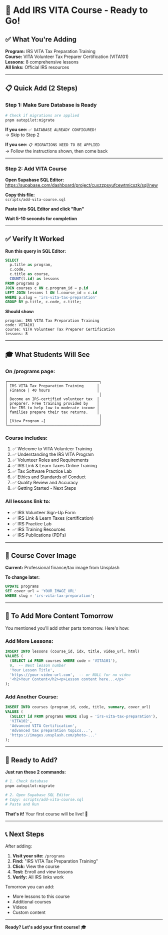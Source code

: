 # 🚀 Add IRS VITA Course - Ready to Go!

## ✅ What You're Adding

**Program:** IRS VITA Tax Preparation Training  
**Course:** VITA Volunteer Tax Preparer Certification (VITA101)  
**Lessons:** 8 comprehensive lessons  
**All links:** Official IRS resources

---

## 📋 Quick Add (2 Steps)

### Step 1: Make Sure Database is Ready

```bash
# Check if migrations are applied
pnpm autopilot:migrate
```

**If you see:** `✅ DATABASE ALREADY CONFIGURED!`  
→ Skip to Step 2

**If you see:** `📋 MIGRATIONS NEED TO BE APPLIED`  
→ Follow the instructions shown, then come back

---

### Step 2: Add VITA Course

**Open Supabase SQL Editor:**  
https://supabase.com/dashboard/project/cuxzzpsyufcewtmicszk/sql/new

**Copy this file:**  
`scripts/add-vita-course.sql`

**Paste into SQL Editor and click "Run"**

**Wait 5-10 seconds for completion**

---

## ✅ Verify It Worked

**Run this query in SQL Editor:**

```sql
SELECT
  p.title as program,
  c.code,
  c.title as course,
  COUNT(l.id) as lessons
FROM programs p
JOIN courses c ON c.program_id = p.id
LEFT JOIN lessons l ON l.course_id = c.id
WHERE p.slug = 'irs-vita-tax-preparation'
GROUP BY p.title, c.code, c.title;
```

**Should show:**

```
program: IRS VITA Tax Preparation Training
code: VITA101
course: VITA Volunteer Tax Preparer Certification
lessons: 8
```

---

## 🎓 What Students Will See

### On /programs page:

```
┌─────────────────────────────────────────┐
│ IRS VITA Tax Preparation Training      │
│ Finance | 40 hours                     │
│                                         │
│ Become an IRS-certified volunteer tax  │
│ preparer. Free training provided by    │
│ the IRS to help low-to-moderate income │
│ families prepare their tax returns.    │
│                                         │
│ [View Program →]                        │
└─────────────────────────────────────────┘
```

### Course includes:

1. ✅ Welcome to VITA Volunteer Training
2. ✅ Understanding the IRS VITA Program
3. ✅ Volunteer Roles and Requirements
4. ✅ IRS Link & Learn Taxes Online Training
5. ✅ Tax Software Practice Lab
6. ✅ Ethics and Standards of Conduct
7. ✅ Quality Review and Accuracy
8. ✅ Getting Started - Next Steps

### All lessons link to:

- ✅ IRS Volunteer Sign-Up Form
- ✅ IRS Link & Learn Taxes (certification)
- ✅ IRS Practice Lab
- ✅ IRS Training Resources
- ✅ IRS Publications (PDFs)

---

## 🎨 Course Cover Image

**Current:** Professional finance/tax image from Unsplash

**To change later:**

```sql
UPDATE programs
SET cover_url = 'YOUR_IMAGE_URL'
WHERE slug = 'irs-vita-tax-preparation';
```

---

## 📝 To Add More Content Tomorrow

You mentioned you'll add other parts tomorrow. Here's how:

### Add More Lessons:

```sql
INSERT INTO lessons (course_id, idx, title, video_url, html)
VALUES (
  (SELECT id FROM courses WHERE code = 'VITA101'),
  9,  -- Next lesson number
  'Your Lesson Title',
  'https://your-video-url.com',  -- or NULL for no video
  '<h2>Your Content</h2><p>Lesson content here...</p>'
);
```

### Add Another Course:

```sql
INSERT INTO courses (program_id, code, title, summary, cover_url)
VALUES (
  (SELECT id FROM programs WHERE slug = 'irs-vita-tax-preparation'),
  'VITA102',
  'Advanced VITA Certification',
  'Advanced tax preparation topics...',
  'https://images.unsplash.com/photo-...'
);
```

---

## 🚀 Ready to Add?

**Just run these 2 commands:**

```bash
# 1. Check database
pnpm autopilot:migrate

# 2. Open Supabase SQL Editor
# Copy: scripts/add-vita-course.sql
# Paste and Run
```

**That's it!** Your first course will be live! 🎉

---

## 📞 Next Steps

After adding:

1. **Visit your site:** `/programs`
2. **Find:** "IRS VITA Tax Preparation Training"
3. **Click:** View the course
4. **Test:** Enroll and view lessons
5. **Verify:** All IRS links work

Tomorrow you can add:

- More lessons to this course
- Additional courses
- Videos
- Custom content

---

**Ready? Let's add your first course!** 🎓
